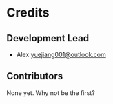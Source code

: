 # Credits


## Development Lead

* Alex <yuejiang001@outlook.com>

## Contributors

None yet. Why not be the first?
